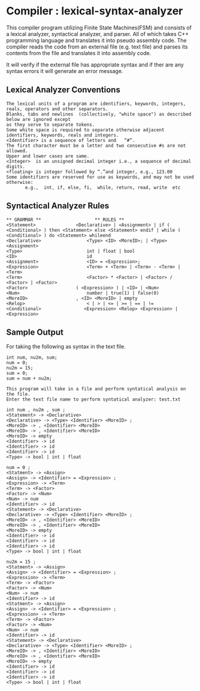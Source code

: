 # Compiler : lexical-syntax-analyzer

This compiler program utilizing Finite State Machines(FSM) and consists of a lexical analyzer, syntactical analyzer, and parser.  All of which takes C++ programming language and translates it into pseudo assembly code. The compiler reads the code from an external file (e.g. text file) and parses its contents from the file and translates it into assembly code.

It will verify if the external file has appropriate syntax and if ther are any syntax errors it will generate an error message. 

## Lexical Analyzer Conventions
```
The lexical units of a program are identifiers, keywords, integers, reals, operators and other separators. 
Blanks, tabs and newlines  (collectively, "white space") as described below are ignored except 
as they serve to separate tokens. 
Some white space is required to separate otherwise adjacent identifiers, keywords, reals and integers.
<Identifier> is a sequence of letters and   “#”. 
The first character must be a letter and two consecutive #s are not allowed. 
Upper and lower cases are same. 
<Integer>  is an unsigned decimal integer i.e., a sequence of decimal digits.
<floating> is integer followed by “.”and integer, e.g., 123.00 
Some identifiers are reserved for use as keywords, and may not be used otherwise:
       e.g.,  int, if, else, fi,  while, return, read, write  etc
```

## Syntactical Analyzer Rules
```
** GRAMMAR **                    ** RULES **
<Statement>	              <Declarative> | <Assignment> | if ( <Conditional> ) then <Statement> else <Statement> endif | while ( <Conditional> ) do <Statement> whileend
<Declarative>	              <Type> <ID> <MoreID>; | <Type> <Assignment> 
<Type>                        int | float | bool
<ID>	                      id           
<Assignment>	              <ID> = <Expression>;
<Expression>	              <Term> + <Term> | <Term> - <Term> | <Term>
<Term>	                      <Factor> * <Factor> | <Factor> / <Factor> | <Factor>
<Factor>	              ( <Expression> ) | <ID> | <Num>
<Num>	                      number | true(1) | false(0)
<MoreID>	              , <ID> <MoreID> | empty
<Relop>	                      < | > | <= | >= | == | !=
<Conditional> 	             <Expression> <Relop> <Expression> | <Expression>
```

## Sample Output
For taking the following as syntax in the text file.
```
int num, nu2m, sum;
num = 0;
nu2m = 15;
sum = 0;
sum = num + nu2m;
```

```
This program will take in a file and perform syntatical analysis on the file.
Enter the text file name to perform syntatical analyzer: test.txt

int num , nu2m , sum ;
<Statement> -> <Declarative>
<Declarative> -> <Type> <Identifier> <MoreID> ;
<MoreID> -> , <Identifier> <MoreID>
<MoreID> -> , <Identifier> <MoreID>
<MoreID> -> empty
<Identifier> -> id
<Identifier> -> id
<Identifier> -> id
<Type> -> bool | int | float

num = 0 ;
<Statment> -> <Assign>
<Assign> -> <Identifier> = <Expression> ;
<Expression> -> <Term>
<Term> -> <Factor>
<Factor> -> <Num>
<Num> -> num
<Identifier> -> id
<Statement> -> <Declarative>
<Declarative> -> <Type> <Identifier> <MoreID> ;
<MoreID> -> , <Identifier> <MoreID>
<MoreID> -> , <Identifier> <MoreID>
<MoreID> -> empty
<Identifier> -> id
<Identifier> -> id
<Identifier> -> id
<Type> -> bool | int | float

nu2m = 15 ;
<Statment> -> <Assign>
<Assign> -> <Identifier> = <Expression> ;
<Expression> -> <Term>
<Term> -> <Factor>
<Factor> -> <Num>
<Num> -> num
<Identifier> -> id
<Statment> -> <Assign>
<Assign> -> <Identifier> = <Expression> ;
<Expression> -> <Term>
<Term> -> <Factor>
<Factor> -> <Num>
<Num> -> num
<Identifier> -> id
<Statement> -> <Declarative>
<Declarative> -> <Type> <Identifier> <MoreID> ;
<MoreID> -> , <Identifier> <MoreID>
<MoreID> -> , <Identifier> <MoreID>
<MoreID> -> empty
<Identifier> -> id
<Identifier> -> id
<Identifier> -> id
<Type> -> bool | int | float
```
